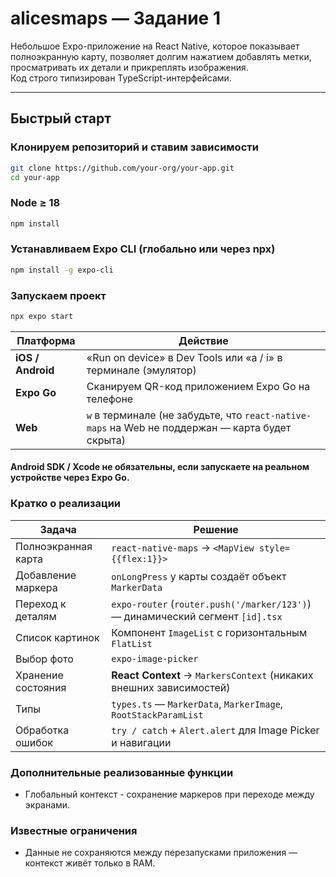 # alicesmaps — Задание 1

Небольшое Expo-приложение на React Native, которое показывает полноэкранную карту, позволяет долгим нажатием добавлять метки, просматривать их детали и прикреплять изображения.  
Код строго типизирован TypeScript-интерфейсами.

---

## Быстрый старт

### Клонируем репозиторий и ставим зависимости

```bash
git clone https://github.com/your-org/your-app.git
cd your-app
```

### Node ≥ 18
```bash
npm install
```
### Устанавливаем Expo CLI (глобально или через npx)
```bash
npm install -g expo-cli
```

### Запускаем проект
```bash
npx expo start
```

| Платформа         | Действие                                                                                        |
| ----------------- | ----------------------------------------------------------------------------------------------- |
| **iOS / Android** | «Run on device» в Dev Tools или «a / i» в терминале (эмулятор)                              |
| **Expo Go**       | Сканируем QR-код приложением Expo Go на телефоне                                            |
| **Web**           | `w` в терминале (не забудьте, что `react-native-maps` на Web не поддержан — карта будет скрыта) |

#### Android SDK / Xcode не обязательны, если запускаете на реальном устройстве через Expo Go.

### Кратко о реализации
| Задача              | Решение                                                                        |
| ------------------- | ------------------------------------------------------------------------------ |
| Полноэкранная карта | `react-native-maps` → `<MapView style={{flex:1}}>`                             |
| Добавление маркера  | `onLongPress` у карты создаёт объект `MarkerData`                              |
| Переход к деталям   | `expo-router` (`router.push('/marker/123')`) — динамический сегмент `[id].tsx` |
| Список картинок     | Компонент `ImageList` с горизонтальным `FlatList`                              |
| Выбор фото          | `expo-image-picker`                                                            |
| Хранение состояния  | **React Context** → `MarkersContext` (никаких внешних зависимостей)            |
| Типы                | `types.ts` — `MarkerData`, `MarkerImage`, `RootStackParamList`                 |
| Обработка ошибок    | `try / catch` + `Alert.alert` для Image Picker и навигации                     |

### Дополнительные реализованные функции
* Глобальный контекст - сохранение маркеров при переходе между экранами.

### Известные ограничения
* Данные не сохраняются между перезапусками приложения — контекст живёт только в RAM.
